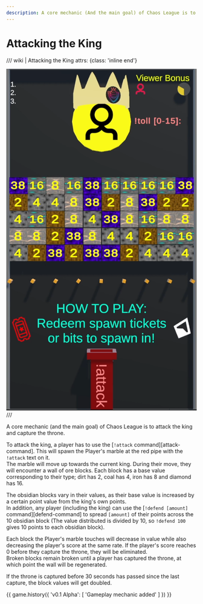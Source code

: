 ```yaml
---
description: A core mechanic (And the main goal) of Chaos League is to attack the king and capture the throne.
---
```


# Attacking the King

/// wiki | Attacking the King
    attrs: {class: 'inline end'}

![attack](../assets/images/throne.png)
///

A core mechanic (and the main goal) of Chaos League is to attack the king and capture the throne.

To attack the king, a player has to use the [`!attack` command][attack-command]. This will spawn the Player's marble at the red pipe with the `!attack` text on it.  
The marble will move up towards the current king. During their move, they will encounter a wall of ore blocks. Each block has a base value corresponding to their type; dirt has 2, coal has 4, iron has 8 and diamond has 16.

The obsidian blocks vary in their values, as their base value is increased by a certain point value from the king's own points.  
In addition, any player (including the king) can use the [`!defend [amount]` command][defend-command] to spread `[amount]` of their points across the 10 obsidian block (The value distributed is divided by 10, so `!defend 100` gives 10 points to each obsidian block).

Each block the Player's marble touches will decrease in value while also decreasing the player's score at the same rate. If the player's score reaches 0 before they capture the throne, they will be eliminated.  
Broken blocks remain broken until a player has captured the throne, at which point the wall will be regenerated.

If the throne is captured before 30 seconds has passed since the last capture, the block values will get doubled.

{{ game.history({
    'v0.1 Alpha': [
        'Gameplay mechanic added'
    ]
}) }}
